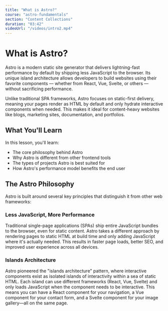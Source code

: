 ```yaml
---
title: "What is Astro?"
course: "astro-fundamentals"
section: "Content Collections"
duration: "03:42"
videoUrl: "/videos/intro2.mp4"
---
```



# What is Astro?

Astro is a modern static site generator that delivers lightning-fast performance by default by shipping less JavaScript to the browser. Its unique island architecture allows developers to build websites using their favorite components — whether from React, Vue, Svelte, or others — without sacrificing performance.

Unlike traditional SPA frameworks, Astro focuses on static-first delivery, meaning your pages render as HTML by default and only hydrate interactive components when needed. This makes it ideal for content-heavy websites like blogs, marketing sites, documentation, and portfolios.

## What You'll Learn

In this lesson, you'll learn:
- The core philosophy behind Astro
- Why Astro is different from other frontend tools
- The types of projects Astro is best suited for
- How Astro's performance model benefits the end user

## The Astro Philosophy

Astro is built around several key principles that distinguish it from other web frameworks:

### Less JavaScript, More Performance
Traditional single-page applications (SPAs) ship entire JavaScript bundles to the browser, even for static content. Astro takes a different approach by rendering pages to static HTML at build time and only adding JavaScript where it's actually needed. This results in faster page loads, better SEO, and improved user experience across all devices.

### Islands Architecture
Astro pioneered the "islands architecture" pattern, where interactive components exist as isolated islands of interactivity within a sea of static HTML. Each island can use different frameworks (React, Vue, Svelte) and only loads JavaScript when the component needs to be interactive. This means you can have a React component for your navigation, a Vue component for your contact form, and a Svelte component for your image gallery—all on the same page.
